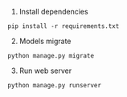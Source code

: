 1. Install dependencies
```
pip install -r requirements.txt
```

2. Models migrate
```
python manage.py migrate
```

3. Run web server
```
python manage.py runserver
```